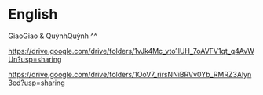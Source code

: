 # English 

GiaoGiao & QuỳnhQuỳnh ^^

https://drive.google.com/drive/folders/1vJk4Mc_vto1lUH_7oAVFV1qt_q4AvWUn?usp=sharing

https://drive.google.com/drive/folders/1OoV7_rirsNNiBRVv0Yb_RMRZ3Alyn3ed?usp=sharing
